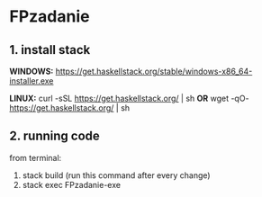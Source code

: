 # FPzadanie
## 1. install stack

**WINDOWS:**
https://get.haskellstack.org/stable/windows-x86_64-installer.exe

**LINUX:**
curl -sSL https://get.haskellstack.org/ | sh
**OR**
wget -qO- https://get.haskellstack.org/ | sh

## 2. running code
from terminal:

1. stack build (run this command after every change)
2. stack exec FPzadanie-exe
